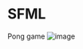 # SFML
Pong game
![image](https://user-images.githubusercontent.com/46755366/152047393-8b63c1fc-3c90-43e4-a78a-7d86b88b306a.png)

